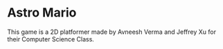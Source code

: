 # Astro Mario
This game is a 2D platformer made by Avneesh Verma and Jeffrey Xu for their Computer Science Class. 
